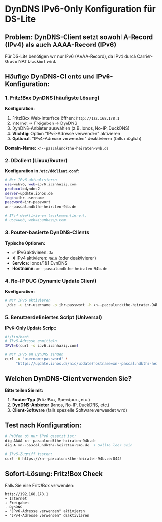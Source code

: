 # DynDNS IPv6-Only Konfiguration für DS-Lite

## Problem: DynDNS-Client setzt sowohl A-Record (IPv4) als auch AAAA-Record (IPv6)

Für DS-Lite benötigen wir nur IPv6 (AAAA-Record), da IPv4 durch Carrier-Grade NAT blockiert wird.

## Häufige DynDNS-Clients und IPv6-Konfiguration:

### 1. Fritz!Box DynDNS (häufigste Lösung)

**Konfiguration:**
1. Fritz!Box Web-Interface öffnen: `http://192.168.178.1`
2. Internet → Freigaben → DynDNS
3. DynDNS-Anbieter auswählen (z.B. Ionos, No-IP, DuckDNS)
4. **Wichtig**: Option "IPv6-Adresse verwenden" aktivieren
5. **Optional**: "IPv4-Adresse verwenden" deaktivieren (falls möglich)

**Domain-Name:** `xn--pascalundkthe-heiraten-94b.de`

### 2. DDclient (Linux/Router)

**Konfiguration in `/etc/ddclient.conf`:**
```bash
# Nur IPv6 aktualisieren
use=webv6, web=ipv6.icanhazip.com
protocol=dyndns2
server=update.ionos.de
login=ihr-username
password=ihr-passwort
xn--pascalundkthe-heiraten-94b.de

# IPv4 deaktivieren (auskommentieren):
# use=web, web=icanhazip.com
```

### 3. Router-basierte DynDNS-Clients

**Typische Optionen:**
- ✅ IPv6 aktivieren: `Ja`
- ❌ IPv4 aktivieren: `Nein` (oder deaktivieren)
- **Service:** Ionos/1&1 DynDNS
- **Hostname:** `xn--pascalundkthe-heiraten-94b.de`

### 4. No-IP DUC (Dynamic Update Client)

**Konfiguration:**
```bash
# Nur IPv6 aktivieren
./duc -u ihr-username -p ihr-passwort -h xn--pascalundkthe-heiraten-94b.de --ipv6-only
```

### 5. Benutzerdefiniertes Script (Universal)

**IPv6-Only Update Script:**
```bash
#!/bin/bash
# IPv6-Adresse ermitteln
IPV6=$(curl -s ipv6.icanhazip.com)

# Nur IPv6 an DynDNS senden
curl -u "username:password" \
     "https://update.ionos.de/nic/update?hostname=xn--pascalundkthe-heiraten-94b.de&myipv6=$IPV6"
```

## Welchen DynDNS-Client verwenden Sie?

**Bitte teilen Sie mit:**
1. **Router-Typ** (Fritz!Box, Speedport, etc.)
2. **DynDNS-Anbieter** (Ionos, No-IP, DuckDNS, etc.)
3. **Client-Software** (falls spezielle Software verwendet wird)

## Test nach Konfiguration:

```bash
# Prüfen ob nur IPv6 gesetzt ist:
dig AAAA xn--pascalundkthe-heiraten-94b.de
dig A xn--pascalundkthe-heiraten-94b.de  # Sollte leer sein

# IPv6-Zugriff testen:
curl -6 https://xn--pascalundkthe-heiraten-94b.de:8443
```

## Sofort-Lösung: Fritz!Box Check

Falls Sie eine Fritz!Box verwenden:
```
http://192.168.178.1
→ Internet
→ Freigaben  
→ DynDNS
→ "IPv6-Adresse verwenden" aktivieren
→ "IPv4-Adresse verwenden" deaktivieren
```
